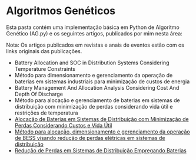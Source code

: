 # Algoritmos Genéticos

Esta pasta contém uma implementação básica em Python de Algoritmo Genético (AG.py) e os seguintes artigos, publicados por mim nesta área:

Nota: Os artigos publicados em revistas e anais de eventos estão com os links originais das publicações.

- Battery Allocation and SOC in Distribution Systems Considering Temperature Constraints
- Método para dimensionamento e gerenciamento da operação de baterias em sistemas industriais para minimização de custos de energia
- Battery Management And Allocation Analysis Considering Cost And Depth Of Discharge
- Método para alocação e gerenciamento de baterias em sistemas de distribuição com minimização de perdas considerando vida útil e restrições de temperatura
- [Alocação de Baterias em Sistemas de Distribuição com Minimização de Perdas Considerando Custos e Vida Útil](https://www.sba.org.br/open_journal_systems/index.php/cba/article/view/1296)
- [Método para alocação, dimensionamento e gerenciamento da operação de BESS visando redução de perdas elétricas em sistemas de distribuição](https://www.sba.org.br/open_journal_systems/index.php/cba/article/view/1677)
- [Redução de Perdas em Sistemas de Distribuição Empregando Baterias](https://github.com/mariaelisaoctaviano/OptiML/blob/main/Algoritmos%20Gen%C3%A9ticos/Redu%C3%A7%C3%A3o%20de%20Perdas%20em%20Sistemas%20de%20Distribui%C3%A7%C3%A3o%20Empregando%20Baterias.pdf)

  
